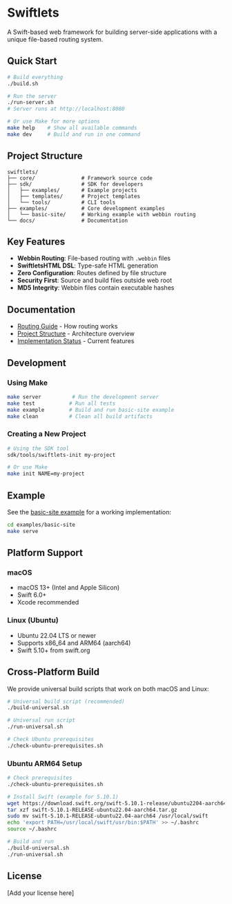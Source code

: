 # Swiftlets

A Swift-based web framework for building server-side applications with a unique file-based routing system.

## Quick Start

```bash
# Build everything
./build.sh

# Run the server
./run-server.sh
# Server runs at http://localhost:8080

# Or use Make for more options
make help    # Show all available commands
make dev     # Build and run in one command
```

## Project Structure

```
swiftlets/
├── core/               # Framework source code
├── sdk/                # SDK for developers
│   ├── examples/       # Example projects
│   ├── templates/      # Project templates
│   └── tools/          # CLI tools
├── examples/           # Core development examples
│   └── basic-site/     # Working example with webbin routing
└── docs/               # Documentation
```

## Key Features

- **Webbin Routing**: File-based routing with `.webbin` files
- **SwiftletsHTML DSL**: Type-safe HTML generation
- **Zero Configuration**: Routes defined by file structure
- **Security First**: Source and build files outside web root
- **MD5 Integrity**: Webbin files contain executable hashes

## Documentation

- [Routing Guide](docs/ROUTING.md) - How routing works
- [Project Structure](docs/project-structure-proposal.md) - Architecture overview
- [Implementation Status](docs/webbin-implementation-status.md) - Current features

## Development

### Using Make

```bash
make server          # Run the development server
make test           # Run all tests
make example        # Build and run basic-site example
make clean          # Clean all build artifacts
```

### Creating a New Project

```bash
# Using the SDK tool
sdk/tools/swiftlets-init my-project

# Or use Make
make init NAME=my-project
```

## Example

See the [basic-site example](examples/basic-site/) for a working implementation:

```bash
cd examples/basic-site
make serve
```

## Platform Support

### macOS
- macOS 13+ (Intel and Apple Silicon)
- Swift 6.0+
- Xcode recommended

### Linux (Ubuntu)
- Ubuntu 22.04 LTS or newer
- Supports x86_64 and ARM64 (aarch64)
- Swift 5.10+ from swift.org

## Cross-Platform Build

We provide universal build scripts that work on both macOS and Linux:

```bash
# Universal build script (recommended)
./build-universal.sh

# Universal run script
./run-universal.sh

# Check Ubuntu prerequisites
./check-ubuntu-prerequisites.sh
```

### Ubuntu ARM64 Setup

```bash
# Check prerequisites
./check-ubuntu-prerequisites.sh

# Install Swift (example for 5.10.1)
wget https://download.swift.org/swift-5.10.1-release/ubuntu2204-aarch64/swift-5.10.1-RELEASE/swift-5.10.1-RELEASE-ubuntu22.04-aarch64.tar.gz
tar xzf swift-5.10.1-RELEASE-ubuntu22.04-aarch64.tar.gz
sudo mv swift-5.10.1-RELEASE-ubuntu22.04-aarch64 /usr/local/swift
echo 'export PATH=/usr/local/swift/usr/bin:$PATH' >> ~/.bashrc
source ~/.bashrc

# Build and run
./build-universal.sh
./run-universal.sh
```

## License

[Add your license here]